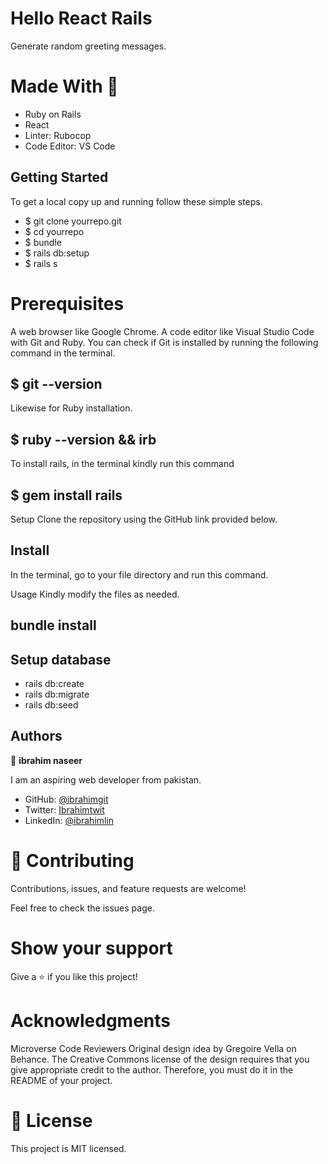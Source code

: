 
# Hello  React Rails 
Generate random greeting messages.


# Made With 🔖
 - Ruby on Rails
 - React
- Linter: Rubocop
- Code Editor: VS Code
## Getting Started
To get a local copy up and running follow these simple steps.
- $ git clone yourrepo.git
- $ cd yourrepo
- $ bundle
- $ rails db:setup
- $ rails s

# Prerequisites
 A web browser like Google Chrome.
 A code editor like Visual Studio Code with Git and Ruby.
You can check if Git is installed by running the following command in the terminal.

## $ git --version
Likewise for Ruby installation.

## $ ruby --version && irb
To install rails, in the terminal kindly run this command

## $ gem install rails
 Setup
Clone the repository using the GitHub link provided below.

## Install
In the terminal, go to your file directory and run this command.

Usage
Kindly modify the files as needed.

## bundle install

## Setup database
- rails db:create
- rails db:migrate
- rails db:seed

## Authors
👤 **ibrahim naseer**

I am an aspiring web developer from pakistan.
- GitHub: [@ibrahimgit](https://github.com/ibrahim777764)
- Twitter: [Ibrahimtwit](https://twitter.com/Ibrahim66650696)
- LinkedIn: [@ibrahimlin](https://www.linkedin.com/in/ibrahim-naseer-215667225/)

# 🤝 Contributing
Contributions, issues, and feature requests are welcome!

Feel free to check the issues page.

# Show your support
Give a ⭐️ if you like this project!

# Acknowledgments
Microverse
Code Reviewers
Original design idea by Gregoire Vella on Behance.
The Creative Commons license of the design requires that you give appropriate credit to the author. Therefore, you must do it in the README of your project.

# 📝 License
This project is MIT licensed.